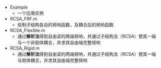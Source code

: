 * Example
  * 一个应用实例
* RCSA_FRF.m
  * 绘制子结构各自的频响函数，及耦合后的频响函数
* RCSA_Flexible.m
  * 通过<b>解析法</b>得到自由梁的两端频响，并通过子结构法（RCSA）使其一端与一个非刚体耦合，并求其自由端完整频响
* RCSA_Rigid.m
  * 通过<b>解析法</b>得到自由梁的两端频响，并通过子结构法（RCSA）使其一端与刚体耦合，并求其自由端完整频响
